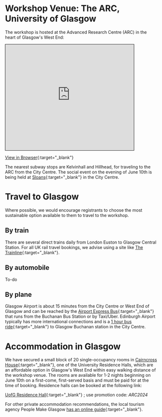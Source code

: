 # Workshop Venue: The ARC, University of Glasgow
The workshop is hosted at the Advanced Research Centre (ARC) in the heart of Glasgow's West End:
<iframe width="425" height="350" frameborder="0" scrolling="no" marginheight="0" marginwidth="0" src="https://www.openstreetmap.org/way/779197473" style="border: 1px solid black"></iframe>

[View in Browser](https://maps.app.goo.gl/8zP3oSSwTL1cAa31A){:target="_blank"}

The nearest subway stops are Kelvinhall and Hillhead, for traveling to the ARC from the City Centre. The social event on the evening of June 10th is being held at [Sloans](https://www.sloansglasgow.com/){:target="_blank"} in the City Centre.

# Travel to Glasgow
Where possible, we would encourage registrants to choose the most sustainable option available to them to travel to the workshop.
## By train
There are several direct trains daily from London Euston to Glasgow Central Station. For all UK rail travel bookings, we advise using a site like [The Trainline](https://www.thetrainline.com/){:target="_blank"}.
## By automobile
To-do
## By plane
Glasgow Airport is about 15 minutes from the City Centre or West End of Glasgow and can be reached by the [Airport Express Bus](https://www.glasgowairport.com/to-and-from/bus/){:target="_blank"} that runs from the Buchanan Bus Station or by Taxi/Uber. Edinburgh Airport typically has more international connections and is a [1 hour bus ride](https://www.edinburghairport.com/transport-links/buses-and-coaches/glasgow-bus-links){:target="_blank"}  to Glasgow Buchanan station in the City Centre.

# Accommodation in Glasgow
We have secured a small block of 20 single-occupancy rooms in [Cairncross House](https://www.gla.ac.uk/myglasgow/accommodation/visitorstouristsgroups/residences/cairncrosshouse/){:target="_blank"}, one of the University Residence Halls, which are an affordable option in Glasgow's West End within easy walking distance of the workshop venue. The rooms are available for 1-2 nights beginning on June 10th on a first-come, first-served basis and must be paid for at the time of booking. Residence halls can be  booked at the following link:

[UofG Residence Hall](https://book.accom.gla.ac.uk/KxBnBLive/Default.aspx){:target="_blank"} ; use promotion code: *ARC2024*

For other private accommodation recommendations, the local tourism agency People Make Glasgow [has an online guide](https://peoplemakeglasgow.com/good-to-know/hotels-and-accommodation){:target="_blank"}.

